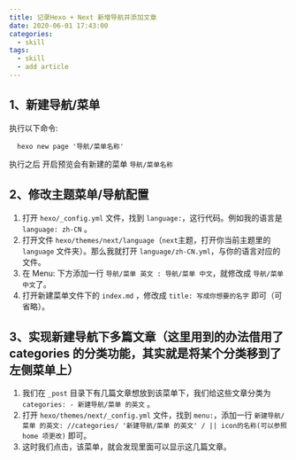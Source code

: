 ```yaml
---
title: 记录Hexo + Next 新增导航并添加文章
date: 2020-06-01 17:43:00
categories:
  - skill
tags:
  - skill
  - add article
---
```

## 1、新建导航/菜单
执行以下命令:
```hexo
  hexo new page '导航/菜单名称'
```
执行之后 开启预览会有新建的菜单 `导航/菜单名称`
<!-- more -->
## 2、修改主题菜单/导航配置
  1. 打开 `hexo/_config.yml` 文件，找到 `language:`，这行代码。例如我的语言是 `language: zh-CN` 。
  2. 打开文件 `hexo/themes/next/language`（`next`主题，打开你当前主题里的 `language` 文件夹）。那么我就打开 `language/zh-CN.yml`，与你的语言对应的文件。
  3. 在 Menu: 下方添加一行 `导航/菜单 英文 : 导航/菜单 中文`，就修改成 `导航/菜单 中文`了。
  4. 打开新建菜单文件下的 `index.md` ，修改成 `title: 写成你想要的名字`  即可（可省略）。

## 3、实现新建导航下多篇文章（这里用到的办法借用了 categories 的分类功能，其实就是将某个分类移到了左侧菜单上）
  1. 我们在 `_post` 目录下有几篇文章想放到该菜单下，我们给这些文章分类为 `categories: - 新建导航/菜单 的英文` 。
  2. 打开 `hexo/themes/next/_config.yml` 文件，找到 `menu:`，添加一行 `新建导航/菜单 的英文: //categories/ '新建导航/菜单 的英文' / || icon的名称(可以参照 home 项更改)` 即可。
  3. 这时我们点击，该菜单，就会发现里面可以显示这几篇文章。
